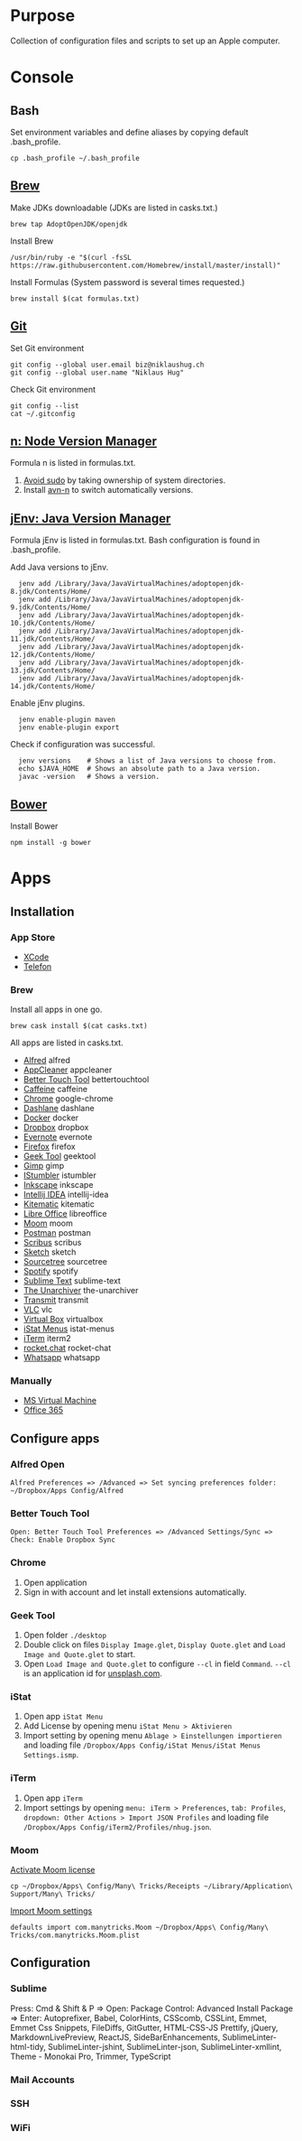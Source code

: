 # Purpose
Collection of configuration files and scripts to set up an Apple computer.


# Console

## Bash
Set environment variables and define aliases by copying default .bash_profile.

    cp .bash_profile ~/.bash_profile

## [Brew](https://brew.sh)

Make JDKs downloadable (JDKs are listed in casks.txt.)

    brew tap AdoptOpenJDK/openjdk

Install Brew

    /usr/bin/ruby -e "$(curl -fsSL https://raw.githubusercontent.com/Homebrew/install/master/install)"

Install Formulas (System password is several times requested.)

    brew install $(cat formulas.txt)

## [Git](https://git-scm.com/)
Set Git environment

    git config --global user.email biz@niklaushug.ch
    git config --global user.name "Niklaus Hug"

Check Git environment

    git config --list
    cat ~/.gitconfig
    

## [n: Node Version Manager](https://github.com/tj/n)

Formula n is listed in formulas.txt.

1. [Avoid sudo](https://github.com/tj/n#installation) by taking ownership of system directories.
2. Install [avn-n](https://github.com/wbyoung/avn-n) to switch automatically versions.

## [jEnv: Java Version Manager](https://www.jenv.be/)

Formula jEnv is listed in formulas.txt. Bash configuration is found in .bash_profile.

Add Java versions to jEnv.
 
      jenv add /Library/Java/JavaVirtualMachines/adoptopenjdk-8.jdk/Contents/Home/
      jenv add /Library/Java/JavaVirtualMachines/adoptopenjdk-9.jdk/Contents/Home/
      jenv add /Library/Java/JavaVirtualMachines/adoptopenjdk-10.jdk/Contents/Home/
      jenv add /Library/Java/JavaVirtualMachines/adoptopenjdk-11.jdk/Contents/Home/
      jenv add /Library/Java/JavaVirtualMachines/adoptopenjdk-12.jdk/Contents/Home/
      jenv add /Library/Java/JavaVirtualMachines/adoptopenjdk-13.jdk/Contents/Home/
      jenv add /Library/Java/JavaVirtualMachines/adoptopenjdk-14.jdk/Contents/Home/

Enable jEnv plugins.

      jenv enable-plugin maven
      jenv enable-plugin export

Check if configuration was successful.
      
      jenv versions    # Shows a list of Java versions to choose from.      
      echo $JAVA_HOME  # Shows an absolute path to a Java version. 
      javac -version   # Shows a version.


## [Bower](https://bower.io/)

Install Bower

    npm install -g bower

# Apps

## Installation
### App Store
* [XCode](https://apps.apple.com/de/app/xcode/id497799835?mt=12)
* [Telefon](https://apps.apple.com/ch/app/telefon/id406825478?mt=12)

### Brew
Install all apps in one go.

    brew cask install $(cat casks.txt)

All apps are listed in casks.txt.

* [Alfred](https://www.alfredapp.com/) alfred
* [AppCleaner](https://www.heise.de/download/product/appcleaner-58032) appcleaner
* [Better Touch Tool](https://folivora.ai/downloads) bettertouchtool
* [Caffeine](http://lightheadsw.com/caffeine/) caffeine
* [Chrome](https://www.google.com/intl/de/chrome) google-chrome
* [Dashlane](https://www.dashlane.com/de/download) dashlane
* [Docker](https://www.docker.com/) docker
* [Dropbox](https://www.dropbox.com/de/downloading) dropbox
* [Evernote](https://evernote.com/intl/de/download) evernote
* [Firefox](https://www.mozilla.org) firefox
* [Geek Tool](https://www.tynsoe.org/v2/geektool) geektool
* [Gimp](https://www.gimp.org/downloads) gimp
* [IStumbler](https://istumbler.net) istumbler
* [Inkscape](https://inkscape.org/de/) inkscape
* [Intellij IDEA](https://www.jetbrains.com/de-de/idea/) intellij-idea
* [Kitematic](https://kitematic.com) kitematic
* [Libre Office](https://www.libreoffice.org) libreoffice
* [Moom](https://manytricks.com/moom/) moom
* [Postman](https://www.postman.com/) postman
* [Scribus](https://www.scribus.net/downloads) scribus
* [Sketch](https://www.sketch.com/) sketch
* [Sourcetree](https://www.sourcetreeapp.com/) sourcetree
* [Spotify](https://www.spotify.com/de/download/other/) spotify
* [Sublime Text](https://www.sublimetext.com) sublime-text
* [The Unarchiver](https://apps.apple.com/ch/app/the-unarchiver/id425424353) the-unarchiver
* [Transmit](https://apps.apple.com/de/app/transmit-5/id1436522307) transmit
* [VLC](https://www.videolan.org/vlc) vlc
* [Virtual Box](https://www.virtualbox.org/wiki/Downloads) virtualbox
* [iStat Menus](https://bjango.com/mac/istatmenus) istat-menus
* [iTerm](https://www.iterm2.com) iterm2
* [rocket.chat](https://rocket.chat/) rocket-chat
* [Whatsapp](https://www.whatsapp.com) whatsapp

### Manually
* [MS Virtual Machine](https://developer.microsoft.com/en-us/microsoft-edge/tools/vms)
* [Office 365](https://www.office.com/)

## Configure apps

### Alfred Open
    Alfred Preferences => /Advanced => Set syncing preferences folder: ~/Dropbox/Apps Config/Alfred

### Better Touch Tool
    Open: Better Touch Tool Preferences => /Advanced Settings/Sync => Check: Enable Dropbox Sync

### Chrome

1. Open application
1. Sign in with account and let install extensions automatically.

### Geek Tool
   
1. Open folder `./desktop`   
1. Double click on files `Display Image.glet`, `Display Quote.glet` and `Load Image and Quote.glet` to start.
1. Open `Load Image and Quote.glet` to configure `--cl` in field `Command`. `--cl` is an application id for [unsplash.com](https://unsplash.com/). 

### iStat

1. Open app `iStat Menu`
1. Add License by opening menu `iStat Menu > Aktivieren`  
1. Import setting by opening  menu `Ablage > Einstellungen importieren` and loading file `/Dropbox/Apps Config/iStat Menus/iStat Menus Settings.ismp`.

### iTerm

1. Open app `iTerm`
1. Import settings by opening `menu: iTerm > Preferences`, `tab: Profiles`, `dropdown: Other Actions > Import JSON Profiles` and loading file `/Dropbox/Apps Config/iTerm2/Profiles/nhug.json`.

### Moom

[Activate Moom license](https://manytricks.com/osticket/kb/faq.php?id=2)

    cp ~/Dropbox/Apps\ Config/Many\ Tricks/Receipts ~/Library/Application\ Support/Many\ Tricks/

[Import Moom settings](https://manytricks.com/osticket/kb/faq.php?id=53)

    defaults import com.manytricks.Moom ~/Dropbox/Apps\ Config/Many\ Tricks/com.manytricks.Moom.plist





## Configuration
### Sublime
Press: Cmd & Shift & P  => Open: Package Control: Advanced Install Package => Enter:
Autoprefixer,
Babel,
ColorHints,
CSScomb,
CSSLint,
Emmet,
Emmet Css Snippets,
FileDiffs,
GitGutter,
HTML-CSS-JS Prettify,
jQuery,
MarkdownLivePreview,
ReactJS,
SideBarEnhancements,
SublimeLinter-html-tidy,
SublimeLinter-jshint,
SublimeLinter-json,
SublimeLinter-xmllint,
Theme - Monokai Pro,
Trimmer,
TypeScript

### Mail Accounts
### SSH
### WiFi

